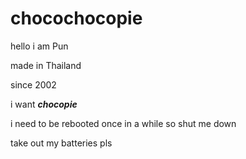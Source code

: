 # chocochocopie
hello i am Pun

made in Thailand 

since 2002

i want ***chocopie***

i need to be rebooted once in a while so shut me down

take out my batteries pls




